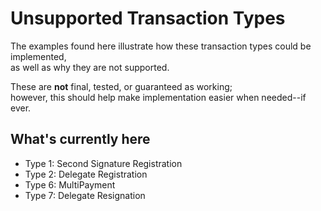 
# Unsupported Transaction Types

The examples found here illustrate how these transaction types could be implemented,  
as well as why they are not supported.

These are **not** final, tested, or guaranteed as working;  
however, this should help make implementation easier when needed--if ever.

## What's currently here

* Type 1: Second Signature Registration
* Type 2: Delegate Registration
* Type 6: MultiPayment
* Type 7: Delegate Resignation
